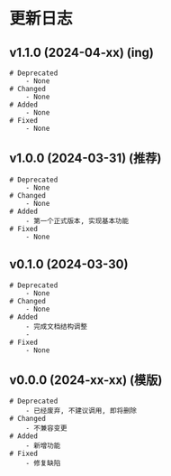 # 更新日志

## v1.1.0 (2024-04-xx) (ing)
```shell
# Deprecated
    - None
# Changed
    - None
# Added
    - None
# Fixed
    - None
```

## v1.0.0 (2024-03-31) (推荐)
```shell
# Deprecated
    - None
# Changed
    - None
# Added
    - 第一个正式版本, 实现基本功能
# Fixed
    - None
```

## v0.1.0 (2024-03-30)
```shell
# Deprecated
    - None
# Changed
    - None
# Added
    - 完成文档结构调整
    - 
# Fixed
    - None
```

## v0.0.0 (2024-xx-xx) (模版)
```shell
# Deprecated
    - 已经废弃, 不建议调用, 即将删除
# Changed
    - 不兼容变更
# Added
    - 新增功能
# Fixed
    - 修复缺陷
```

